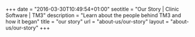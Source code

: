 +++
date = "2016-03-30T10:49:54+01:00"
seotitle = "Our Story | Clinic Software | TM3"
description = "Learn about the people behind TM3 and how it began"
title = "our story"
url = "about-us/our-story"
layout = "about-us/our-story"
+++




